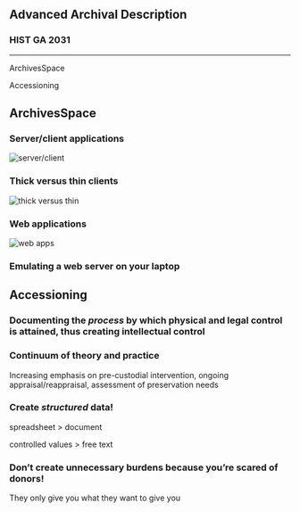 ## Advanced Archival Description

### HIST GA 2031

* * *

ArchivesSpace

Accessioning



## ArchivesSpace



### Server/client applications



![server/client](lectures/img/server-client.png)



### Thick versus thin clients



![thick versus thin](lectures/img/thick-thin.png)



### Web applications



![web apps](lectures/img/web-apps.png)



### Emulating a web server on your laptop



## Accessioning
### Documenting the _process_ by which physical and legal control is attained, thus creating intellectual control



### Continuum of theory and practice
Increasing emphasis on pre-custodial intervention, ongoing appraisal/reappraisal, assessment of preservation needs



### Create _structured_ data!
spreadsheet &gt; document

controlled values &gt; free text



### Don&rsquo;t create unnecessary burdens because you&rsquo;re scared of donors!
They only give you what they want to give you
